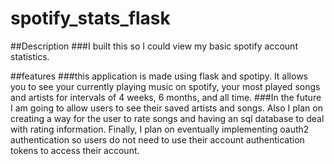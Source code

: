 # spotify_stats_flask


##Description
###I built this so I could view my basic spotify account statistics.  

##features
###this application is made using flask and spotipy. It allows you to see your currently playing music on spotify, your most played songs and artists for intervals of 4 weeks, 6 months, and all time. 
###In the future I am going to allow users to see their saved artists and songs. Also I plan on creating a way for the user to rate songs and having an sql database to deal with rating information. Finally, I plan on eventually implementing oauth2 authentication so users do not need to use their account authentication tokens to access their account.
